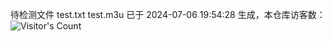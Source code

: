 待检测文件 test.txt test.m3u 已于 2024-07-06 19:54:28 生成，本仓库访客数：![Visitor's Count](https://profile-counter.glitch.me/pxiptv_TV/count.svg)
